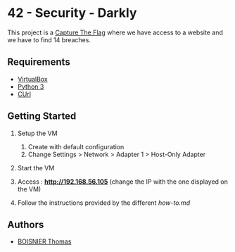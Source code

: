 # 42 - Security - Darkly

This project is a [Capture The Flag](https://en.wikipedia.org/wiki/Capture_the_flag_(cybersecurity)) where we have access to a website and we have to find 14 breaches.

## Requirements

- [VirtualBox](https://www.virtualbox.org/)
- [Python 3](https://www.python.org/)
- [CUrl](https://curl.se/)

## Getting Started

1. Setup the VM

	1. Create with default configuration
	1. Change Settings > Network > Adapter 1 > Host-Only Adapter

1. Start the VM

1. Access : __http://192.168.56.105__ (change the IP with the one displayed on the VM)

1. Follow the instructions provided by the different _how-to.md_

## Authors

- [BOISNIER Thomas](https://github.com/TBoisnie/)
